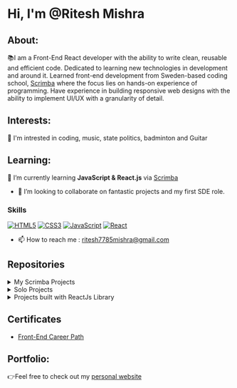  # Hi, I'm @Ritesh Mishra
 ## About:
  📚I am a Front-End React developer with the ability to write clean, reusable and efficient code. Dedicated to learning new technologies in development and around it. Learned front-end development from Sweden-based coding school, [Scrimba](https://scrimba.com/dashboard#overview) where the focus lies on hands-on experience of programming. Have experience in building responsive web designs with the ability to implement UI/UX with a granularity of detail.
 ## Interests:
  👀 I'm intrested in coding, music, state politics, badminton and Guitar  
 ## Learning:
 🌱 I’m currently learning **JavaScript & React.js** via [Scrimba](https://scrimba.com/dashboard#overview)
- 💞️ I’m looking to collaborate on fantastic projects and my first SDE role.
### Skills
[![HTML5](https://camo.githubusercontent.com/49fbb99f92674cc6825349b154b65aaf4064aec465d61e8e1f9fb99da3d922a1/68747470733a2f2f696d672e736869656c64732e696f2f62616467652f68746d6c352d2532334533344632362e7376673f7374796c653d666f722d7468652d6261646765266c6f676f3d68746d6c35266c6f676f436f6c6f723d7768697465)](https://camo.githubusercontent.com/49fbb99f92674cc6825349b154b65aaf4064aec465d61e8e1f9fb99da3d922a1/68747470733a2f2f696d672e736869656c64732e696f2f62616467652f68746d6c352d2532334533344632362e7376673f7374796c653d666f722d7468652d6261646765266c6f676f3d68746d6c35266c6f676f436f6c6f723d7768697465)  [![CSS3](https://camo.githubusercontent.com/e6b67b27998fca3bccf4c0ee479fc8f9de09d91f389cccfbe6cb1e29c10cfbd7/68747470733a2f2f696d672e736869656c64732e696f2f62616467652f637373332d2532333135373242362e7376673f7374796c653d666f722d7468652d6261646765266c6f676f3d63737333266c6f676f436f6c6f723d7768697465)](https://camo.githubusercontent.com/e6b67b27998fca3bccf4c0ee479fc8f9de09d91f389cccfbe6cb1e29c10cfbd7/68747470733a2f2f696d672e736869656c64732e696f2f62616467652f637373332d2532333135373242362e7376673f7374796c653d666f722d7468652d6261646765266c6f676f3d63737333266c6f676f436f6c6f723d7768697465)  [![JavaScript](https://camo.githubusercontent.com/aeddc848275a1ffce386dc81c04541654ca07b2c43bbb8ad251085c962672aea/68747470733a2f2f696d672e736869656c64732e696f2f62616467652f6a6176617363726970742d2532333332333333302e7376673f7374796c653d666f722d7468652d6261646765266c6f676f3d6a617661736372697074266c6f676f436f6c6f723d253233463744463145)](https://camo.githubusercontent.com/aeddc848275a1ffce386dc81c04541654ca07b2c43bbb8ad251085c962672aea/68747470733a2f2f696d672e736869656c64732e696f2f62616467652f6a6176617363726970742d2532333332333333302e7376673f7374796c653d666f722d7468652d6261646765266c6f676f3d6a617661736372697074266c6f676f436f6c6f723d253233463744463145)  [![React](https://camo.githubusercontent.com/ab4c3c731a174a63df861f7b118d6c8a6c52040a021a552628db877bd518fe84/68747470733a2f2f696d672e736869656c64732e696f2f62616467652f72656163742d2532333230323332612e7376673f7374796c653d666f722d7468652d6261646765266c6f676f3d7265616374266c6f676f436f6c6f723d253233363144414642)](https://camo.githubusercontent.com/ab4c3c731a174a63df861f7b118d6c8a6c52040a021a552628db877bd518fe84/68747470733a2f2f696d672e736869656c64732e696f2f62616467652f72656163742d2532333230323332612e7376673f7374796c653d666f722d7468652d6261646765266c6f676f3d7265616374266c6f676f436f6c6f723d253233363144414642)
- 📫 How to reach me : ritesh7785mishra@gmail.com
## Repositories
<details>
<summary>My Scrimba Projects</summary>

Throughout the [Scrimba front-end developer career path](https://scrimba.com/learn/frontend) you are encouraged to do multiple challenges and projects which enhances your learning about the tech and give you a hand on experience.
 
 * [Responsive WebDesign Page Js](https://github.com/ritesh7785mishra/Responsive-WebDesign-Page-master.github.io.git)
 * [Portfolio-JS](https://github.com/ritesh7785mishra/Portfolio-JS.git)
 * [Bored-Bot](https://github.com/ritesh7785mishra/Bored-Bot-master.github.io.git)
* [PersonalDashboard JS](https://github.com/ritesh7785mishra/personal-dashboard-js.github.io.git)
* [TravelJournal React](https://github.com/ritesh7785mishra/travel-journal-react.git)
* [TenziesGame React](https://github.com/ritesh7785mishra/tenzies-game-react.git)
* [MemeGenerator React](https://github.com/ritesh7785mishra/meme-generator-react.git)
 * [AirBnbClone React](https://github.com/ritesh7785mishra/air-bnb-react.git)
 * [TypingGame React](https://github.com/ritesh7785mishra/typing-game-react.git)
 * [PicSome React](https://github.com/ritesh7785mishra/pic-some.github.io.git)

</details>
<details>
<summary>Solo Projects</summary>
* [TravelJournal React](https://github.com/ritesh7785mishra/travel-journal-react.git)

</details>
<details>
<summary>Projects built with ReactJs Library</summary>
* [Amazon-Clone](https://github.com/ritesh7785mishra/amazonclone-react.git)
 

</details>

## Certificates
* [Front-End Career Path](https://scrimba.com/certificate/u9K2v6tG/gfrontend)

## Portfolio:
👉Feel free to check out my [personal website](#)

<!---
ritesh7785mishra/ritesh7785mishra is a ✨ special ✨ repository because its `README.md` (this file) appears on your GitHub profile.
You can click the Preview link to take a look at your changes.
--->
